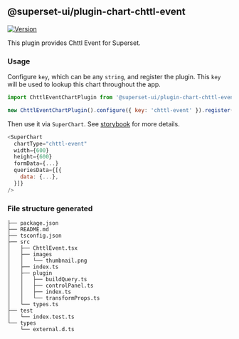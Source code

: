 ## @superset-ui/plugin-chart-chttl-event

[![Version](https://img.shields.io/npm/v/@superset-ui/plugin-chart-chttl-event.svg?style=flat-square)](https://www.npmjs.com/package/@superset-ui/plugin-chart-chttl-event)

This plugin provides Chttl Event for Superset.

### Usage

Configure `key`, which can be any `string`, and register the plugin. This `key` will be used to
lookup this chart throughout the app.

```js
import ChttlEventChartPlugin from '@superset-ui/plugin-chart-chttl-event';

new ChttlEventChartPlugin().configure({ key: 'chttl-event' }).register();
```

Then use it via `SuperChart`. See
[storybook](https://apache-superset.github.io/superset-ui/?selectedKind=plugin-chart-chttl-event)
for more details.

```js
<SuperChart
  chartType="chttl-event"
  width={600}
  height={600}
  formData={...}
  queriesData={[{
    data: {...},
  }]}
/>
```

### File structure generated

```
├── package.json
├── README.md
├── tsconfig.json
├── src
│   ├── ChttlEvent.tsx
│   ├── images
│   │   └── thumbnail.png
│   ├── index.ts
│   ├── plugin
│   │   ├── buildQuery.ts
│   │   ├── controlPanel.ts
│   │   ├── index.ts
│   │   └── transformProps.ts
│   └── types.ts
├── test
│   └── index.test.ts
└── types
    └── external.d.ts
```
